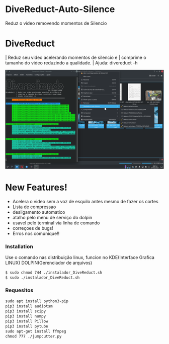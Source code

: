# DiveReduct-Auto-Silence
Reduz o video removendo momentos de Silencio 
# DiveReduct
  | Reduz seu video acelerando momentos de silencio e 
            | comprime o tamanho do video reduzindo a qualidade.
            | Ajuda: divereduct -h
            
 ![](https://github.com/Condiolov/DiveReduct-Auto-Silence/blob/main/Screenshot_20210207_081411.png)

# New Features!
  - Acelera o video sem a voz de esquilo antes mesmo de fazer os cortes
  - Lista de compressao
  - desligamento automatico
  - atalho pelo menu de serviço do dolpin
  - usavel pelo terminal via linha de comando
  - correçoes de bugs!
  - Erros nos comunique!!

### Installation
Use o comando nas distribuição linux, funcion no KDE(Interface Grafica LINUX) DOLPIN(Gerenciador de arquivos)

```
$ sudo chmod 744 ./instalador_DiveReduct.sh 
$ sudo ./instalador_DiveReduct.sh 
```

### Requesitos
```
sudo apt install python3-pip
pip3 install audiotsm         
pip3 install scipy
pip3 install numpy
pip3 install Pillow
pip3 install pytube
sudo apt-get install ffmpeg
chmod 777 ./jumpcutter.py 
```

